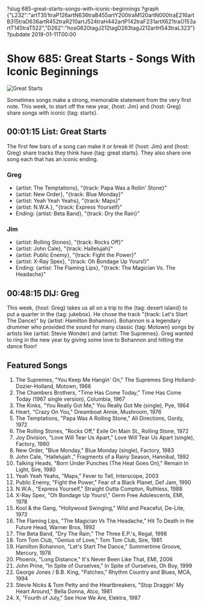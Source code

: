 ?slug 685-great-starts-songs-with-iconic-beginnings
?graph {"L232":"artT351traP126artN636traB455artY200traM120artN000traE216artB315traD636artR452traR210artJ524traH442artP142traF231artX621traO153artT145traT522","D262":"hosG620tagJ212tagD263tagJ212artH543traL323"}
?pubdate 2019-01-11T00:00

# Show 685: Great Starts - Songs With Iconic Beginnings

![Great Starts](//static.soundopinions.org/images/2019/great_starts.jpg)

Sometimes songs make a strong, memorable statement from the very first note. This week, to start off the new year, {host: Jim} and {host: Greg} share songs with iconic {tag: starts}.


## 00:01:15 List: Great Starts
The first few bars of a song can make it or break it! {host: Jim} and {host: Greg} share tracks they think have {tag: great starts}. They also share one song each that has an iconic ending.

### Greg
- {artist: The Temptations}, "{track: Papa Was a Rollin' Stone}"
- {artist: New Order}, "{track: Blue Monday}"
- {artist: Yeah Yeah Yeahs}, "{track: Maps}"
- {artist: N.W.A.}, "{track: Express Yourself}"
- Ending: {artist: Beta Band}, "{track: Dry the Rain}"

### Jim
- {artist: Rolling Stones}, "{track: Rocks Off}"
- {artist: John Cale}, "{track: Hallelujah}"
- {artist: Public Enemy}, "{track: Fight the Power}"
- {artist: X-Ray Spex}, "{track: Oh Bondage Up Yours!}"
- Ending: {artist: The Flaming Lips}, "{track: The Magician Vs. The Headache}"


## 00:48:15 DIJ: Greg
This week, {host: Greg} takes us all on a trip to the {tag: desert island} to put a quarter in the {tag: jukebox}. He chose the track "{track: Let's Start The Dance}" by {artist: Hamilton Bohannon}. Bohannon is a legendary drummer who provided the sound for many classic {tag: Motown} songs by artists like {artist: Stevie Wonder} and {artist: The Supremes}. Greg wanted to ring in the new year by giving some love to Bohannon and hitting the dance floor! 

## Featured Songs
1. The Supremes, "You Keep Me Hangin' On," The Supremes Sing Holland-Dozier-Holland, Motown, 1966
1. The Chambers Brothers, "Time Has Come Today," Time Has Come Today (1967 single version), Columbia, 1967
1. The Kinks, "You Really Got Me," You Really Got Me (single), Pye, 1964
1. Heart, "Crazy On You," Dreamboat Annie, Mushroom, 1976
1. The Temptations, "Papa Was A Rolling Stone," All Directions, Gordy, 1972
1. The Rolling Stones, "Rocks Off," Exile On Main St., Rolling Stone, 1972
1. Joy Division, "Love Will Tear Us Apart," Love Will Tear Us Apart (single), Factory, 1980
1. New Order, "Blue Monday," Blue Monday (single), Factory, 1983
1. John Cale, "Hallelujah ," Fragments of a Rainy Season, Hannibal, 1992
1. Talking Heads, "Born Under Punches (The Heat Goes On)," Remain In Light, Sire, 1980
1. Yeah Yeah Yeahs, "Maps," Fever to Tell, Interscope, 2003
1. Public Enemy, "Fight the Power," Fear of a Black Planet, Def Jam, 1990
1. N.W.A., "Express Yourself," Straight Outta Compton, Ruthless, 1988
1. X-Ray Spex, "Oh Bondage Up Yours!," Germ Free Adolescents, EMI, 1978
1. Kool & the Gang, "Hollywood Swinging," Wild and Peaceful, De-Lite, 1973
1. The Flaming Lips, "The Magician Vs The Headache," Hit To Death in the Future Head, Warner Bros, 1992
1. The Beta Band, "Dry The Rain," The Three E.P.'s, Regal, 1998
1. Tom Tom Club, "Genius of Love," Tom Tom Club, Sire, 1981
1. Hamilton Bohannon, "Let's Start The Dance," Summertime Groove, Mercury, 1978
1. Phoenix, "Long Distance," It's Never Been Like That, EMI, 2006
1. John Prine, "In Spite of Ourselves," In Spite of Ourselves, Oh Boy, 1999
1. George Jones / B.B. King, "Patches," Rhythm Country and Blues, MCA, 1994
1. Stevie Nicks & Tom Petty and the Heartbreakers, "Stop Draggin' My Heart Around," Bella Donna, Atco, 1981
1. X, "Fourth of July," See How We Are, Elektra, 1987
